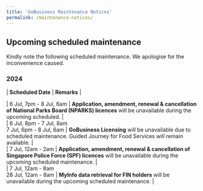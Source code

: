```yaml
---
title: 'GoBusiness Maintenance Notices'
permalink: /maintenance-notices/
---
```


## Upcoming scheduled maintenance

Kindly note the following scheduled maintenance. We apologise for the inconvenience caused.

### 2024 

| **Scheduled Date** | **Remarks** |  


    
| 6 Jul, 7pm - 8 Jul, 6am | **Application, amendment, renewal & cancellation of National Parks Board (NPARKS) licences** will be unavailable during the upcoming scheduled. |     
| 6 Jul, 8pm - 7 Jul, 8am<br>7 Jul, 6pm - 8 Jul, 6am | **GoBusiness Licensing** will be unavailable due to scheduled maintenance. Guided Journey for Food Services will remain available. |          
| 7 Jul, 12am - 2am | **Application, amendment, renewal & cancellation of Singapore Police Force (SPF) licences** will be unavailable during the upcoming scheduled maintenance. |      
| 7 Jul, 12am - 8am<br>28 Jul, 12am - 8am | **MyInfo data retrieval for FIN holders** will be unavailable during the upcoming scheduled maintenance. |        


<script src="/jquery/jquery.min.js"></script> <script src="/jquery/resize-tables.js"></script>
